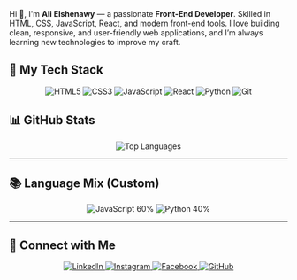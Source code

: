 <!-- ========================= -->
  <div align="left">
    Hi 👋, I'm <b>Ali Elshenawy</b> — a passionate <b>Front-End Developer</b>.  
    Skilled in HTML, CSS, JavaScript, React, and modern front-end tools.  
    I love building clean, responsive, and user-friendly web applications, and I’m always learning new technologies to improve my craft.
  </div>

## 🔧 My Tech Stack
<p align="center">
  <img src="https://img.shields.io/badge/HTML5-E34F26?logo=html5&logoColor=white" alt="HTML5"/>
  <img src="https://img.shields.io/badge/CSS3-1572B6?logo=css3&logoColor=white" alt="CSS3"/>
  <img src="https://img.shields.io/badge/JavaScript-F7DF1E?logo=javascript&logoColor=black" alt="JavaScript"/>
  <img src="https://img.shields.io/badge/React-61DAFB?logo=react&logoColor=black" alt="React"/>
  <img src="https://img.shields.io/badge/Python-3776AB?logo=python&logoColor=white" alt="Python"/>
  <img src="https://img.shields.io/badge/Git-F05032?logo=git&logoColor=white" alt="Git"/>
</p>

## 📊 GitHub Stats

<div align="center">
  <img src="https://github-readme-stats.vercel.app/api/top-langs/?username=alielshenawy-oss&layout=compact&theme=dark&hide=handlebars,scss" alt="Top Languages"/>
</div>

---

## 📚 Language Mix (Custom)

<p align="center">
  <img src="https://img.shields.io/badge/JavaScript-60%25-F7DF1E?logo=javascript&logoColor=black" alt="JavaScript 60%"/>
  <img src="https://img.shields.io/badge/Python-40%25-3776AB?logo=python&logoColor=white" alt="Python 40%"/>
</p>

---

## 🔗 Connect with Me

<p align="center">
  <a href="https://www.linkedin.com/in/ali-elshenawy-5258a8351">
    <img src="https://img.shields.io/badge/LinkedIn-0077B5?logo=linkedin&logoColor=white" alt="LinkedIn"/>
  </a>
  <a href="https://www.instagram.com/ali_el.shenawy?igsh=MWwxNW8wMTV5dXNoeg==">
    <img src="https://img.shields.io/badge/Instagram-E4405F?logo=instagram&logoColor=white" alt="Instagram"/>
  </a>
  <a href="https://www.facebook.com/ali.elshenawy.125?mibextid=ZbWKwL">
    <img src="https://img.shields.io/badge/Facebook-1877F2?logo=facebook&logoColor=white" alt="Facebook"/>
  </a>
  <a href="https://github.com/alielshenawy-oss">
    <img src="https://img.shields.io/badge/GitHub-000000?logo=github&logoColor=white" alt="GitHub"/>
  </a>
</p>
